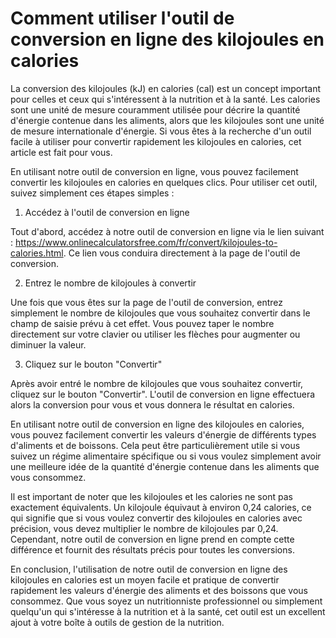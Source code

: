 Comment utiliser l'outil de conversion en ligne des kilojoules en calories
==========================================================================

La conversion des kilojoules (kJ) en calories (cal) est un concept important pour celles et ceux qui s'intéressent à la nutrition et à la santé. Les calories sont une unité de mesure couramment utilisée pour décrire la quantité d'énergie contenue dans les aliments, alors que les kilojoules sont une unité de mesure internationale d'énergie. Si vous êtes à la recherche d'un outil facile à utiliser pour convertir rapidement les kilojoules en calories, cet article est fait pour vous.

En utilisant notre outil de conversion en ligne, vous pouvez facilement convertir les kilojoules en calories en quelques clics. Pour utiliser cet outil, suivez simplement ces étapes simples :

1. Accédez à l'outil de conversion en ligne

Tout d'abord, accédez à notre outil de conversion en ligne via le lien suivant : <https://www.onlinecalculatorsfree.com/fr/convert/kilojoules-to-calories.html>. Ce lien vous conduira directement à la page de l'outil de conversion.

2. Entrez le nombre de kilojoules à convertir

Une fois que vous êtes sur la page de l'outil de conversion, entrez simplement le nombre de kilojoules que vous souhaitez convertir dans le champ de saisie prévu à cet effet. Vous pouvez taper le nombre directement sur votre clavier ou utiliser les flèches pour augmenter ou diminuer la valeur.

3. Cliquez sur le bouton "Convertir"

Après avoir entré le nombre de kilojoules que vous souhaitez convertir, cliquez sur le bouton "Convertir". L'outil de conversion en ligne effectuera alors la conversion pour vous et vous donnera le résultat en calories.

En utilisant notre outil de conversion en ligne des kilojoules en calories, vous pouvez facilement convertir les valeurs d'énergie de différents types d'aliments et de boissons. Cela peut être particulièrement utile si vous suivez un régime alimentaire spécifique ou si vous voulez simplement avoir une meilleure idée de la quantité d'énergie contenue dans les aliments que vous consommez.

Il est important de noter que les kilojoules et les calories ne sont pas exactement équivalents. Un kilojoule équivaut à environ 0,24 calories, ce qui signifie que si vous voulez convertir des kilojoules en calories avec précision, vous devez multiplier le nombre de kilojoules par 0,24. Cependant, notre outil de conversion en ligne prend en compte cette différence et fournit des résultats précis pour toutes les conversions.

En conclusion, l'utilisation de notre outil de conversion en ligne des kilojoules en calories est un moyen facile et pratique de convertir rapidement les valeurs d'énergie des aliments et des boissons que vous consommez. Que vous soyez un nutritionniste professionnel ou simplement quelqu'un qui s'intéresse à la nutrition et à la santé, cet outil est un excellent ajout à votre boîte à outils de gestion de la nutrition.